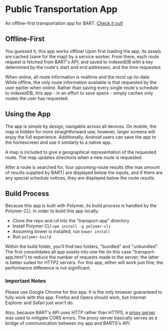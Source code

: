# Public Transportation App

An offline-first transportation app for BART. [Check it out!](https://nickhstr-transport-app.firebaseapp.com/)

## Offline-First

You guessed it, this app works offline! Upon first loading the app, its assets are cached (save for the map) by a service worker. From there, each route request is fetched from BART's API, and saved to indexedDB with a key determined by the route's start and end addresses, and the time requested.

When online, all route information is realtime and the most up-to-date. While offline, the only route information available is that requested by the user earlier when online. Rather than saving every single route's schedule to indexedDB, this app - in an effort to save space - simply caches only routes the user has requested.

## Using the App

The app is simple by design, navigable across all devices. On mobile, the map is hidden for more straightforward use; however, larger screens will enjoy the full experience. Additionally, Android users can save the app to the homescreen and use it similarly to a native app. 

A map is included to give a geographical representation of the requested route. The map updates directions when a new route is requested.

After a route is searched for, four upcoming-route results (the max amount of results supplied by BART) are displayed below the inputs, and if there are any special schedule notices, they are displayed below the route results.

## Build Process

Because this app is built with Polymer, its build process is handled by the Polymer CLI. In order to build this app locally:

- Clone the repo and cd into the "transport-app" directory
- Install Polymer CLI `npm install -g polymer-cli`
- Assuming bower is installed, run `bower install`
- Run `polymer-build`

Within the build folder, you'll find two folders, "bundled" and "unbundled". The first consolidates all app assets into one file (in this case "transport-app.html") to reduce the number of requests made to the server; the latter is better suited for HTTP2 servers. For this app, either will work just fine; the performance difference is not significant.

### Important Notes

Please use Google Chrome for this app. It is the only browser guaranteed to fully work with this app. Firefox and Opera should work, but Internet Explorer and Safari just won't do.

Also, because BART's API uses HTTP rather than HTTPS, a [proxy server](https://crossorigin.me) was used to mitigate CORS errors. The proxy server basically serves as a bridge of communication between my app and BARTS's API.